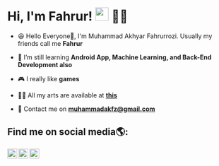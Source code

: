 # Hi, I'm Fahrur! [<img alt="muhammadakfz" width="30px" src="https://raw.githubusercontent.com/MartinHeinz/MartinHeinz/master/wave.gif" />][github] 👨‍💻

- 😆 Hello Everyone👋, I'm Muhammad Akhyar Fahrurrozi. Usually my friends call me **Fahrur**

- 🌱 I’m still learning **Android App, Machine Learning, and Back-End Development also**

- 🎮 I really like **games**

- 👨‍💻 All my arts are available at **[this](https://github.com/muhammadakfz)**

- 📩 Contact me on **muhammadakfz@gmail.com**

## Find me on social media🌎:


[<img align="left" alt="muhammadkafz | Instagram" width="22px" src="https://cdn-icons-png.flaticon.com/512/733/733558.png" />][instagram]
[<img align="left" alt="muhammadakfz | Twitter" width="22px" src="https://cdn-icons-png.flaticon.com/512/733/733579.png" />][twitter]
[<img align="left" alt="muhammadkafz | Facebook" width="22px" src="https://cdn-icons-png.flaticon.com/512/5968/5968764.png" />][facebook]

[twitter]: https://twitter.com/muhammadakfz
[instagram]: https://www.instagram.com/muhammadakfz
[facebook]: https://www.facebook.com/muhammadakfz
[github]: https://github.com/muhammadakfz
